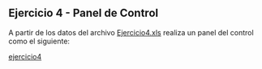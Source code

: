 ## Ejercicio 4 - Panel de Control


A partir de los datos del archivo [Ejercicio4.xls](Ejercicio4.xls) realiza un panel del control como el siguiente:

 [ejercicio4](Ejercicio4.pdf) 
<!--stackedit_data:
eyJoaXN0b3J5IjpbLTk2Nzc4MDM1NV19
-->